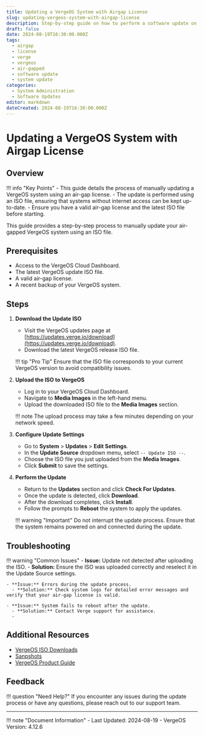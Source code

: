 ```yaml
---
title: Updating a VergeOS System with Airgap License
slug: updating-vergeos-system-with-airgap-license
description: Step-by-step guide on how to perform a software update on a VergeOS system using air-gap licensing
draft: false
date: 2024-08-19T16:30:00.000Z
tags:
  - airgap
  - license
  - verge
  - vergeos
  - air-gapped
  - software update
  - system update
categories:
  - System Administration
  - Software Updates
editor: markdown
dateCreated: 2024-08-19T16:30:00.000Z
---
```


# Updating a VergeOS System with Airgap License

## Overview

!!! info "Key Points"
    - This guide details the process of manually updating a VergeOS system using an air-gap license.
    - The update is performed using an ISO file, ensuring that systems without internet access can be kept up-to-date.
    - Ensure you have a valid air-gap license and the latest ISO file before starting.

This guide provides a step-by-step process to manually update your air-gapped VergeOS system using an ISO file.

## Prerequisites

- Access to the VergeOS Cloud Dashboard.
- The latest VergeOS update ISO file.
- A valid air-gap license.
- A recent backup of your VergeOS system.

## Steps

1. **Download the Update ISO**
   - Visit the VergeOS updates page at [https://updates.verge.io/download](https://updates.verge.io/download).
   - Download the latest VergeOS release ISO file.
   
   !!! tip "Pro Tip"
       Ensure that the ISO file corresponds to your current VergeOS version to avoid compatibility issues.

2. **Upload the ISO to VergeOS**
   - Log in to your VergeOS Cloud Dashboard.
   - Navigate to **Media Images** in the left-hand menu.
   - Upload the downloaded ISO file to the **Media Images** section.

   !!! note
       The upload process may take a few minutes depending on your network speed.

3. **Configure Update Settings**
   - Go to **System** > **Updates** > **Edit Settings**.
   - In the **Update Source** dropdown menu, select `-- Update ISO --`.
   - Choose the ISO file you just uploaded from the **Media Images**.
   - Click **Submit** to save the settings.

4. **Perform the Update**
   - Return to the **Updates** section and click **Check For Updates**.
   - Once the update is detected, click **Download**.
   - After the download completes, click **Install**.
   - Follow the prompts to **Reboot** the system to apply the updates.

   !!! warning "Important"
       Do not interrupt the update process. Ensure that the system remains powered on and connected during the update.

## Troubleshooting

!!! warning "Common Issues"
    - **Issue:** Update not detected after uploading the ISO.
      - **Solution:** Ensure the ISO was uploaded correctly and reselect it in the Update Source settings.
    
    - **Issue:** Errors during the update process.
      - **Solution:** Check system logs for detailed error messages and verify that your air-gap license is valid.
    
    - **Issue:** System fails to reboot after the update.
      - **Solution:** Contact Verge support for assistance.
      - 
## Additional Resources

- [VergeOS ISO Downloads](https://updates.verge.io/download)
- [Sanpshots](/docs/product-guide/snapshots-overview/)
- [VergeOS Product Guide](/docs/product-guide)

## Feedback

!!! question "Need Help?"
    If you encounter any issues during the update process or have any questions, please reach out to our support team.

---

!!! note "Document Information"
    - Last Updated: 2024-08-19
    - VergeOS Version: 4.12.6
